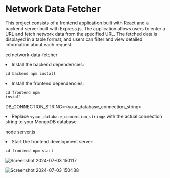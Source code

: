 <div class="container">
        <h1>Network Data Fetcher</h1>
        <p>This project consists of a frontend application built with React and a backend server built with Express.js. The application allows users to enter a URL and fetch network data from the specified URL. The fetched data is displayed in a table format, and users can filter and view detailed information about each request.</p>

      

cd network-data-fetcher</code></pre>
            </li>
            <li>Install the backend dependencies:
                <pre><code>cd backend
npm install</code></pre>
            </li>
            <li>Install the frontend dependencies:
                <pre><code>cd frontend
npm install</code></pre>
            </li>
        </ol>

     
DB_CONNECTION_STRING=&lt;your_database_connection_string&gt;</code></pre>
            </li>
            <li>Replace <code>&lt;your_database_connection_string&gt;</code> with the actual connection string to your MongoDB database.</li>
        </ol>

        
node server.js</code></pre>
            </li>
            <li>Start the frontend development server:
                <pre><code>cd frontend
npm start</code></pre>
            </li>
          
       

<div>
 

</div>



![Screenshot 2024-07-03 150117](https://github.com/manshikumari12/assignment-/assets/119393324/856af327-ac90-4c17-9db2-2d003f03161c)

    
![Screenshot 2024-07-03 150438](https://github.com/manshikumari12/assignment-/assets/119393324/6f22a627-cd71-472f-9fe5-298278ac8396)
